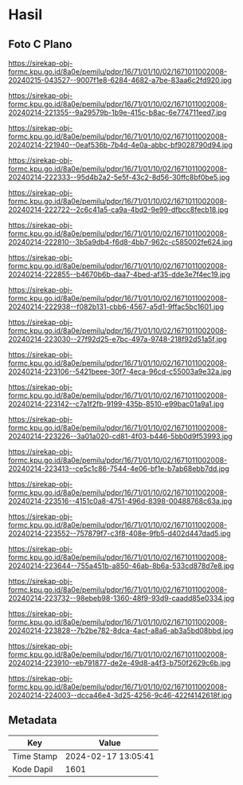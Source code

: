 # Hasil

## Foto C Plano

https://sirekap-obj-formc.kpu.go.id/8a0e/pemilu/pdpr/16/71/01/10/02/1671011002008-20240215-043527--9007f1e8-6284-4682-a7be-83aa6c2fd920.jpg

https://sirekap-obj-formc.kpu.go.id/8a0e/pemilu/pdpr/16/71/01/10/02/1671011002008-20240214-221355--9a29579b-1b9e-415c-b8ac-6e774711eed7.jpg

https://sirekap-obj-formc.kpu.go.id/8a0e/pemilu/pdpr/16/71/01/10/02/1671011002008-20240214-221940--0eaf536b-7b4d-4e0a-abbc-bf9028790d94.jpg

https://sirekap-obj-formc.kpu.go.id/8a0e/pemilu/pdpr/16/71/01/10/02/1671011002008-20240214-222333--95d4b2a2-5e5f-43c2-8d56-30ffc8bf0be5.jpg

https://sirekap-obj-formc.kpu.go.id/8a0e/pemilu/pdpr/16/71/01/10/02/1671011002008-20240214-222722--2c6c41a5-ca9a-4bd2-9e99-dfbcc8fecb18.jpg

https://sirekap-obj-formc.kpu.go.id/8a0e/pemilu/pdpr/16/71/01/10/02/1671011002008-20240214-222810--3b5a9db4-f6d8-4bb7-962c-c585002fe624.jpg

https://sirekap-obj-formc.kpu.go.id/8a0e/pemilu/pdpr/16/71/01/10/02/1671011002008-20240214-222855--b4670b6b-daa7-4bed-af35-dde3e7f4ec19.jpg

https://sirekap-obj-formc.kpu.go.id/8a0e/pemilu/pdpr/16/71/01/10/02/1671011002008-20240214-222938--f082b131-cbb6-4567-a5d1-9ffac5bc1601.jpg

https://sirekap-obj-formc.kpu.go.id/8a0e/pemilu/pdpr/16/71/01/10/02/1671011002008-20240214-223030--27f92d25-e7bc-497a-9748-218f92d51a5f.jpg

https://sirekap-obj-formc.kpu.go.id/8a0e/pemilu/pdpr/16/71/01/10/02/1671011002008-20240214-223106--5421beee-30f7-4eca-96cd-c55003a9e32a.jpg

https://sirekap-obj-formc.kpu.go.id/8a0e/pemilu/pdpr/16/71/01/10/02/1671011002008-20240214-223142--c7a1f2fb-9199-435b-8510-e99bac01a9a1.jpg

https://sirekap-obj-formc.kpu.go.id/8a0e/pemilu/pdpr/16/71/01/10/02/1671011002008-20240214-223226--3a01a020-cd81-4f03-b446-5bb0d9f53993.jpg

https://sirekap-obj-formc.kpu.go.id/8a0e/pemilu/pdpr/16/71/01/10/02/1671011002008-20240214-223413--ce5c1c86-7544-4e06-bf1e-b7ab68ebb7dd.jpg

https://sirekap-obj-formc.kpu.go.id/8a0e/pemilu/pdpr/16/71/01/10/02/1671011002008-20240214-223516--4151c0a8-4751-496d-8398-00488768c63a.jpg

https://sirekap-obj-formc.kpu.go.id/8a0e/pemilu/pdpr/16/71/01/10/02/1671011002008-20240214-223552--757879f7-c3f8-408e-9fb5-d402d447dad5.jpg

https://sirekap-obj-formc.kpu.go.id/8a0e/pemilu/pdpr/16/71/01/10/02/1671011002008-20240214-223644--755a451b-a850-46ab-8b6a-533cd878d7e8.jpg

https://sirekap-obj-formc.kpu.go.id/8a0e/pemilu/pdpr/16/71/01/10/02/1671011002008-20240214-223732--98ebeb98-1360-48f9-93d9-caadd85e0334.jpg

https://sirekap-obj-formc.kpu.go.id/8a0e/pemilu/pdpr/16/71/01/10/02/1671011002008-20240214-223828--7b2be782-8dca-4acf-a8a6-ab3a5bd08bbd.jpg

https://sirekap-obj-formc.kpu.go.id/8a0e/pemilu/pdpr/16/71/01/10/02/1671011002008-20240214-223910--eb791877-de2e-49d8-a4f3-b750f2629c6b.jpg

https://sirekap-obj-formc.kpu.go.id/8a0e/pemilu/pdpr/16/71/01/10/02/1671011002008-20240214-224003--dcca46e4-3d25-4256-9c46-422f4142618f.jpg


## Metadata

| Key        | Value               |
| ---------- | ------------------- |
| Time Stamp | 2024-02-17 13:05:41 |
| Kode Dapil | 1601                |



